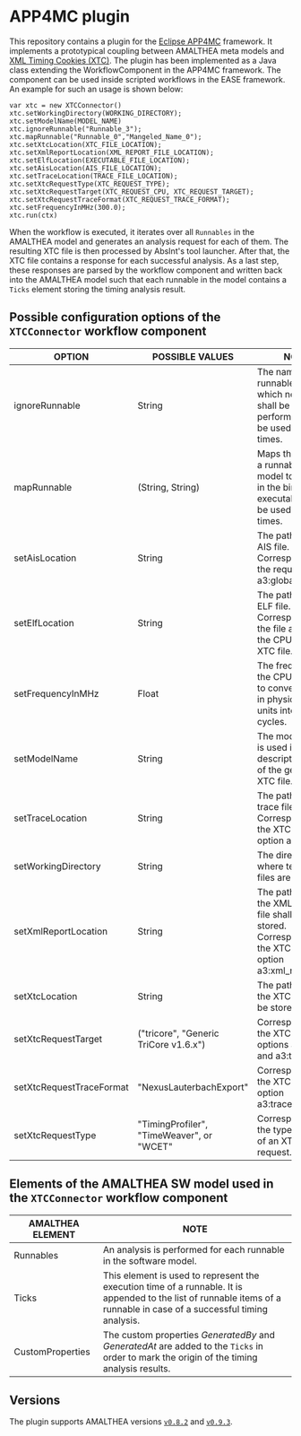 # APP4MC plugin

This repository contains a plugin for the [Eclipse APP4MC](https://projects.eclipse.org/projects/technology.app4mc) framework.
It implements a prototypical coupling between AMALTHEA meta models and [XML Timing Cookies (XTC)](https://www.absint.com/xtc/).
The plugin has been implemented as a Java class extending the WorkflowComponent in the APP4MC framework.
The component can be used inside scripted workflows in the EASE framework. An example for such an usage is shown below:

    var xtc = new XTCConnector()
    xtc.setWorkingDirectory(WORKING_DIRECTORY);
    xtc.setModelName(MODEL_NAME)
    xtc.ignoreRunnable("Runnable_3");
    xtc.mapRunnable("Runnable_0","Mangeled_Name_0");
    xtc.setXtcLocation(XTC_FILE_LOCATION);
    xtc.setXmlReportLocation(XML_REPORT_FILE_LOCATION);
    xtc.setElfLocation(EXECUTABLE_FILE_LOCATION);
    xtc.setAisLocation(AIS_FILE_LOCATION);
    xtc.setTraceLocation(TRACE_FILE_LOCATION);
    xtc.setXtcRequestType(XTC_REQUEST_TYPE);
    xtc.setXtcRequestTarget(XTC_REQUEST_CPU, XTC_REQUEST_TARGET);
    xtc.setXtcRequestTraceFormat(XTC_REQUEST_TRACE_FORMAT);
    xtc.setFrequencyInMHz(300.0);
    xtc.run(ctx)

When the workflow is executed, it iterates over all `Runnables` in the AMALTHEA model and generates an analysis request for each of them.
The resulting XTC file is then processed by AbsInt's tool launcher.
After that, the XTC file contains a response for each successful analysis.
As a last step, these responses are parsed by the workflow component and written back into the AMALTHEA model such that each runnable in the model contains a `Ticks` element storing the timing analysis result.

## Possible configuration options of the `XTCConnector` workflow component

| OPTION | POSSIBLE VALUES | NOTE |
| ------ | --------------- | ---- |
| ignoreRunnable | String | The name of a runnable for which no analysis shall be performed. Can be used multiple times.
| mapRunnable | (String, String) | Maps the name of a runnable in the model to its name in the binary executable. Can be used multiple times.
| setAisLocation | String | The path to the AIS file. Corresponds to the request option a3:global_ais_file.
| setElfLocation | String | The path to the ELF file. Corresponds to the file attribute of the CPU tag in the XTC file.
| setFrequencyInMHz | Float | The frequency of the CPU. Is used to convert results in physical time units into CPU cycles.
| setModelName | String | The model name is used in the description tags of the generated XTC file.
| setTraceLocation | String | The path to the trace file. Corresponds to the XTC request option a3:traces.
| setWorkingDirectory | String | The directory where temporary files are stored.
| setXmlReportLocation | String | The path where the XML report file shall be stored. Corresponds to the XTC request option a3:xml_report_file.
| setXtcLocation | String | The path where the XTC file shall be stored.
| setXtcRequestTarget | ("tricore", "Generic TriCore v1.6.x") | Corresponds to the XTC request options a3:cpu and a3:target.
| setXtcRequestTraceFormat | "NexusLauterbachExport" | Corresponds to the XTC request option a3:trace_format.
| setXtcRequestType | "TimingProfiler", "TimeWeaver", or "WCET" | Corresponds to the type attribute of an XTC request.

## Elements of the AMALTHEA SW model used in the `XTCConnector` workflow component

| AMALTHEA ELEMENT    | NOTE |
| ------------------- | ---- |
| Runnables           | An analysis is performed for each runnable in the software model.
| Ticks               | This element is used to represent the execution time of a runnable. It is appended to the list of runnable items of a runnable in case of a successful timing analysis.
| CustomProperties    | The custom properties *GeneratedBy* and *GeneratedAt* are added to the `Ticks` in order to mark the origin of the timing analysis results.

## Versions

The plugin supports AMALTHEA versions [`v0.8.2`](https://github.com/AbsInt/app4mc-plugin/tree/amalthea_v0.8.2) and [`v0.9.3`](https://github.com/AbsInt/app4mc-plugin/tree/amalthea_v0.9.3).
